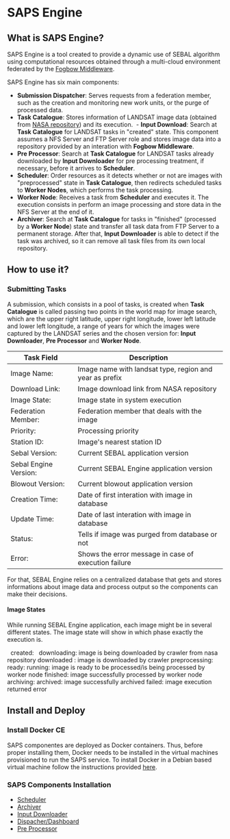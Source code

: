 # SAPS Engine
## What is SAPS Engine?
  SAPS Engine is a tool created to provide a dynamic use of SEBAL algorithm using computational resources obtained through a multi-cloud environment federated by the [Fogbow Middleware](http://www.fogbowcloud.org).
  
  SAPS Engine has six main components:
  - **Submission Dispatcher**: Serves requests from a federation member, such as the creation and monitoring new work units, or the purge of processed data.
  - **Task Catalogue**: Stores information of LANDSAT image data (obtained from [NASA repository](https://ers.cr.usgs.gov)) and its execution.
  - **Input Download**: Search at **Task Catalogue** for LANDSAT tasks in "created" state. This component assumes a NFS Server and FTP Server role and stores image data into a repository provided by an interation with **Fogbow Middleware**.
  - **Pre Processor**: Search at **Task Catalogue** for LANDSAT tasks already downloaded by **Input Downloader** for pre processing treatment, if necessary, before it arrives to **Scheduler**.
  - **Scheduler**: Order resources as it detects whether or not are images with "preprocessed" state in **Task Catalogue**, then redirects scheduled tasks to **Worker Nodes**, which performs the task processing.
  - **Worker Node**: Receives a task from **Scheduler** and executes it. The execution consists in perform an image processing and store data in the NFS Server at the end of it.
  - **Archiver**: Search at **Task Catalogue** for tasks in "finished" (processed by a **Worker Node**) state and transfer all task data from FTP Server to a permanent storage. After that, **Input Downloader** is able to detect if the task was archived, so it can remove all task files from its own local repository.

## How to use it?
### Submitting Tasks
  A submission, which consists in a pool of tasks, is created when **Task Catalogue** is called passing two points in the world map for image search, which are the upper right latitude, upper right longitude, lower left latitude and lower left longitude, a range of years for which the images were captured by the LANDSAT series and the chosen version for: **Input Downloader**, **Pre Processor** and **Worker Node**.
  
  Task Field | Description
  ---- | --------------------
  Image Name: | Image name with landsat type, region and year as prefix
  Download Link: | Image download link from NASA repository
  Image State: | Image state in system execution
  Federation Member: | Federation member that deals with the image
  Priority: | Processing priority
  Station ID: | Image's nearest station ID
  Sebal Version: | Current SEBAL application version
  Sebal Engine Version: | Current SEBAL Engine application version
  Blowout Version: | Current blowout application version
  Creation Time: | Date of first interation with image in database
  Update Time: | Date of last interation with image in database
  Status: | Tells if image was purged from database or not
  Error: | Shows the error message in case of execution failure
  
  For that, SEBAL Engine relies on a centralized database that gets and stores informations about image data and process output so the components can make their decisions.

#### Image States
  While running SEBAL Engine application, each image might be in several different states. The image state will show in which phase exactly the execution is.
  
    created: 
    downloading: image is being downloaded by crawler from nasa repository
    downloaded : image is downloaded by crawler
    preprocessing:
    ready:
    running: image is ready to be processed/is being processed by worker node
    finished: image successfully processed by worker node
    archiving: 
    archived: image successfully archived
    failed: image execution returned error
  
## Install and Deploy
### Install Docker CE
SAPS componentes are deployed as Docker containers. Thus, before proper installing them, Docker needs to be installed in the virtual machines provisioned to run the SAPS service. To install Docker in a Debian based virtual machine follow the instructions provided [here](docs/container-install.md).

### SAPS Components Installation
* [Scheduler](docs/scheduler-install.md)
* [Archiver](docs/archiver-install.md)
* [Input Downloader](docs/input-downloader-install.md)
* [Dispacher/Dashboard](docs/dispacher-install.md)
* [Pre Processor](docs/preprocessor-install.md)
  
